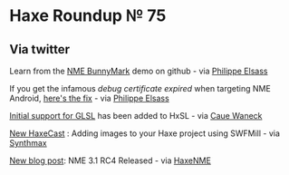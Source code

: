 [_template]: roundup.html
# Haxe Roundup № 75

## Via twitter
Learn from the [NME BunnyMark][link 1] demo on github - via [Philippe Elsass][link 2]

If you get the infamous *debug certificate expired* when targeting NME Android, [here's the fix][link 3] - via [Philippe Elsass][link 4]

[Initial support for GLSL][link 5] has been added to HxSL - via [Caue Waneck][link 6]

[New HaxeCast][link 7] : Adding images to your Haxe project using SWFMill - via [Synthmax][link 8]

[New blog post][link 9]: NME 3.1 RC4 Released - via [HaxeNME][link 10]

[link 1]: https://github.com/elsassph/nme-bunnymark "NME BunnyMark"
[link 2]: https://www.twitter.com/#!/elsassph "Philippe Elsass"
[link 3]: http://stackoverflow.com/questions/2194808/debug-certificate-expired-error-in-eclipse-android-plugins "here&#8217;s the fix"
[link 4]: https://www.twitter.com/#!/elsassph "Philippe Elsass"
[link 5]: http://code.google.com/p/hxformat/source/browse/#svn%2Fbranches%2Fglsl-experimental "Initial support for GLSL"
[link 6]: https://www.twitter.com/#!/cwaneck "Caue Waneck"
[link 7]: http://haxecasts.com/video_casts/adding-images-to-your-haxe-project-using-swfmill "New HaxeCast"
[link 8]: https://www.twitter.com/#!/Synthmax "Synthmax"
[link 9]: http://www.haxenme.org/blog/?p=42 "New blog post"
[link 10]: https://www.twitter.com/#!/haxenme "HaxeNME"

